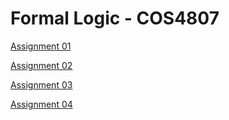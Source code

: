 # Formal Logic - COS4807

[Assignment 01](Assignment01/36398934_COS4807_01.pdf)

[Assignment 02](Assignment02/36398934_COS4807_02.pdf)

[Assignment 03](Assignment03/36398934_COS4807_03.pdf)

[Assignment 04](Assignment04/36398934_COS4807_04.pdf)
